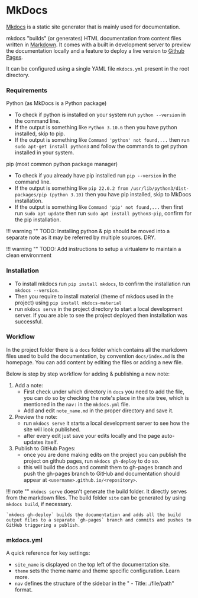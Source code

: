 # MkDocs

[Mkdocs](https://www.mkdocs.org/) is a static site generator that is mainly used for documentation.

mkdocs "builds" (or generates) HTML documentation from content files written in [Markdown](/basics/markdown.md). It comes with a built in development server to preview the documentation locally and a feature to deploy a live version to [Github Pages](/basics/gh-pages.md).

It can be configured using a single YAML file `mkdocs.yml` present in the root directory.


### Requirements

Python (as MkDocs is a Python package)

- To check if python is installed on your system run `python --version` in the command line.
- If the output is something like `Python 3.10.6` then you have python installed, skip to pip.
- If the output is something like `Command 'python' not found,...` then run `sudo apt-get install python3` and follow the commands to get python installed in your system.

pip (most common python package manager)

- To check if you already have pip installed run `pip --version` in the command line.
- If the output is something like `pip 22.0.2 from /usr/lib/python3/dist-packages/pip (python 3.10)` then you have pip installed, skip to MkDocs installation.
- If the output is something like `Command 'pip' not found,...` then first run `sudo apt update` then run `sudo apt install python3-pip`, confirm for the pip installation.

!!! warning ""
    TODO: Installing python & pip should be moved into a separate note as it may be referred by multiple sources. DRY.

!!! warning ""
    TODO: Add instructions to setup a virtualenv to maintain a clean environment

### Installation
  - To install mkdocs run `pip install mkdocs`, to confirm the installation run `mkdocs --version`.
  - Then you require to install material (theme of mkdocs used in the project) using `pip install mkdocs-material`
  - run `mkdocs serve` in the project directory to start a local development server. If you are able to see the project deployed then installation was successful.


### Workflow

In the project folder there is a `docs` folder which contains all the markdown files used to build the documentation, by convention `docs/index.md` is the homepage. You can add content by editing the files or adding a new file.

Below is step by step workflow for adding & publishing a new note:

1. Add a note:
    - First check under which directory in `docs` you need to add the file, you can do so by checking the note's place in the site tree, which is mentioned in the `nav:` in the `mkdocs.yml` file.
    - Add and edit `note_name.md` in the proper directory and save it.
2. Preview the note:
    - run `mkdocs serve` it starts a local development server to see how the site will look published.
    - after every edit just save your edits locally and the page auto-updates itself.
3. Publish to GitHub Pages:
    - once you are done making edits on the project you can publish the project on github pages, run `mkdocs gh-deploy` to do so.
    - this will build the docs and commit them to gh-pages branch and push the gh-pages branch to GitHub and documentation should appear at `<username>.github.io/<repository>`.


!!! note ""
    `mkdocs serve` doesn't generate the build folder. It directly serves from the markdown files. The build folder `site` can be generated by using `mkdocs build`, if necessary.

    `mkdocs gh-deploy` builds the documentation and adds all the build output files to a separate `gh-pages` branch and commits and pushes to GitHub triggering a publish.


### mkdocs.yml

A quick reference for key settings:

- `site_name` is displayed on the top left of the documentation site.
- `theme` sets the theme name and theme specific configuration. Learn more.
- `nav` defines the structure of the sidebar in the " - Title: ./file/path" format.